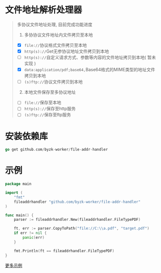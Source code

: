 # 文件地址解析处理器

> 多协议文件地址处理, 目前完成功能进度
> 1. 多协协议文件地址内文件拷贝至本地
> - [x] `file://`协议格式文件拷贝至本地
> - [x] `http(s)://`Get无参协议地址文件拷贝到本地
> - [ ] `http(s)://`自定义请求方式、参数等内容的文件地址拷贝到本地( 暂未实现 )
> - [x] `data:application/pdf;base64,`Base64格式的MIME类型的地址文件拷贝到本地
> - [ ] `(s)ftp://`协议文件拷贝到本地
>
> 2. 本地文件保存至多协议地址
> - [ ] `file://`保存至本地
> - [ ] `http(s)://`保存至http服务
> - [ ] `(s)ftp://`保存至ftp服务

# 安装依赖库

```go
go get github.com/byzk-worker/file-addr-handler
```

# 示例

```go
package main

import (
	"fmt"
	fileaddrhandler "github.com/byzk-worker/file-addr-handler"
)

func main() {
	parser := fileaddrhandler.New(fileaddrhandler.FileTypePDF)

	ft, err := parser.CopyToPath("file://C:\\a.pdf", "target.pdf")
	if err != nil {
		panic(err)
	}

	fmt.Println(ft == fileaddrhandler.FileTypePDF)
}

```

[更多示例](parser_test.go)